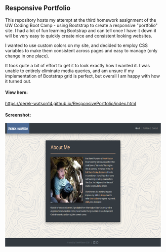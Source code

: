 ## Responsive Portfolio

This repository hosts my attempt at the third homework assignment of the UW Coding Boot Camp -
using Bootstrap to create a responsive "portfolio" site. I had a lot of fun learning Bootstrap and can
tell once I have it down it will be very easy to quickly create nice and consistent looking websites.

I wanted to use custom colors on my site, and decided to employ CSS variables to make them consistent
across pages and easy to manage (only change in one place).

It took quite a bit of effort to get it to look exactly how I wanted it. I was unable to entirely
eliminate media queries, and am unsure if my implementation of Bootstrap grid is perfect, but overall I
am happy with how it turned out.

#### View here:

https://derek-watson14.github.io/ResponsivePortfolio/index.html

#### Screenshot:

<img src="about-full.png" alt="About" height="400"/>
